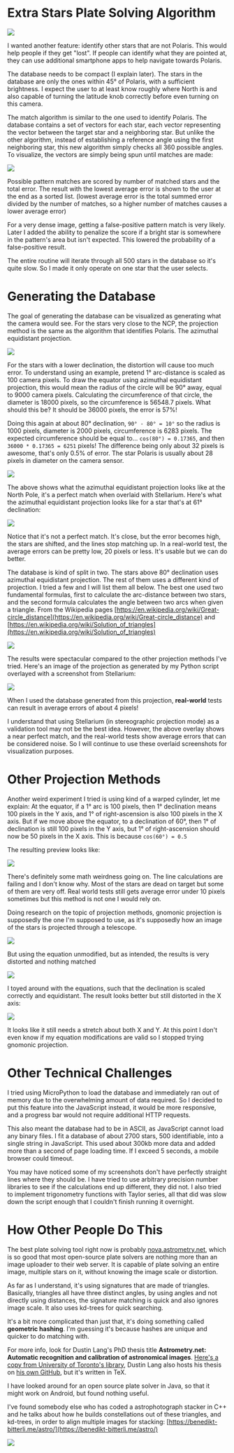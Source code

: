 Extra Stars Plate Solving Algorithm
===================================

![](img/platesolving.gif)

I wanted another feature: identify other stars that are not Polaris. This would help people if they get "lost". If people can identify what they are pointed at, they can use additional smartphone apps to help navigate towards Polaris.

The database needs to be compact (I explain later). The stars in the database are only the ones within 45° of Polaris, with a sufficient brightness. I expect the user to at least know roughly where North is and also capable of turning the latitude knob correctly before even turning on this camera.

The match algorithm is similar to the one used to identify Polaris. The database contains a set of vectors for each star, each vector representing the vector between the target star and a neighboring star. But unlike the other algorithm, instead of establishing a reference angle using the first neighboring star, this new algorithm simply checks all 360 possible angles. To visualize, the vectors are simply being spun until matches are made:

![](img/generic_platesolve_steps.png)

Possible pattern matches are scored by number of matched stars and the total error. The result with the lowest average error is shown to the user at the end as a sorted list. (lowest average error is the total summed error divided by the number of matches, so a higher number of matches causes a lower average error)

For a very dense image, getting a false-positive pattern match is very likely. Later I added the ability to penalize the score if a bright star is somewhere in the pattern's area but isn't expected. This lowered the probability of a false-positive result.

The entire routine will iterate through all 500 stars in the database so it's quite slow. So I made it only operate on one star that the user selects.

Generating the Database
=======================

The goal of generating the database can be visualized as generating what the camera would see. For the stars very close to the NCP, the projection method is the same as the algorithm that identifies Polaris. The azimuthal equidistant projection.

![](img/map_projections.png)

For the stars with a lower declination, the distortion will cause too much error. To understand using an example, pretend 1° arc-distance is scaled as 100 camera pixels. To draw the equator using azimuthal equidistant projection, this would mean the radius of the circle will be 90° away, equal to 9000 camera pixels. Calculating the circumference of that circle, the diameter is 18000 pixels, so the circumference is 56548.7 pixels. What should this be? It should be 36000 pixels, the error is 57%!

Doing this again at about 80° declination, `90° - 80° = 10°` so the radius is 1000 pixels, diameter is 2000 pixels, circumference is 6283 pixels. The expected circumference should be equal to... `cos(80°) = 0.17365`, and then `36000 * 0.17365 = 6251` pixels! The difference being only about 32 pixels is awesome, that's only 0.5% of error. The star Polaris is usually about 28 pixels in diameter on the camera sensor.

![](img/aep_on_ncp.png)

The above shows what the azimuthal equidistant projection looks like at the North Pole, it's a perfect match when overlaid with Stellarium. Here's what the azimuthal equidistant projection looks like for a star that's at 61° declination:

![](img/aep_screenshot_overlay.png)

Notice that it's not a perfect match. It's close, but the error becomes high, the stars are shifted, and the lines stop matching up. In a real-world test, the average errors can be pretty low, 20 pixels or less. It's usable but we can do better.

The database is kind of split in two. The stars above 80° declination uses azimuthal equidistant projection. The rest of them uses a different kind of projection. I tried a few and I will list them all below. The best one used two fundamental formulas, first to calculate the arc-distance between two stars, and the second formula calculates the angle between two arcs when given a triangle. From the Wikipedia pages [https://en.wikipedia.org/wiki/Great-circle_distance](https://en.wikipedia.org/wiki/Great-circle_distance) and [https://en.wikipedia.org/wiki/Solution_of_triangles](https://en.wikipedia.org/wiki/Solution_of_triangles)

![](img/spherical_equations.png)

The results were spectacular compared to the other projection methods I've tried. Here's an image of the projection as generated by my Python script overlayed with a screenshot from Stellarium:

![](img/spherical_coordinates_perfect_match.png)

When I used the database generated from this projection, **real-world** tests can result in average errors of about 4 pixels!

I understand that using Stellarium (in stereographic projection mode) as a validation tool may not be the best idea. However, the above overlay shows a near perfect match, and the real-world tests show average errors that can be considered noise. So I will continue to use these overlaid screenshots for visualization purposes.

Other Projection Methods
========================

Another weird experiment I tried is using kind of a warped cylinder, let me explain: At the equator, if a 1° arc is 100 pixels, then 1° declination means 100 pixels in the Y axis, and 1° of right-ascension is also 100 pixels in the X axis. But if we move above the equator, to a declination of 60°, then 1° of declination is still 100 pixels in the Y axis, but 1° of right-ascension should now be 50 pixels in the X axis. This is because `cos(60°) = 0.5`

The resulting preview looks like:

![](img/warpedcylinder_overlayed.png)

There's definitely some math weirdness going on. The line calculations are failing and I don't know why. Most of the stars are dead on target but some of them are very off. Real world tests still gets average error under 10 pixels sometimes but this method is not one I would rely on.

Doing research on the topic of projection methods, gnomonic projection is supposedly the one I'm supposed to use, as it's supposedly how an image of the stars is projected through a telescope.

![](img/gnomonic_projection_equation.png)

But using the equation unmodified, but as intended, the results is very distorted and nothing matched

![](img/gnomonic_original_overlayed.png)

I toyed around with the equations, such that the declination is scaled correctly and equidistant. The result looks better but still distorted in the X axis:

![](img/gnomonic_modified_overlayed.png)

It looks like it still needs a stretch about both X and Y. At this point I don't even know if my equation modifications are valid so I stopped trying gnomonic projection.

Other Technical Challenges
==========================

I tried using MicroPython to load the database and immediately ran out of memory due to the overwhelming amount of data required. So I decided to put this feature into the JavaScript instead, it would be more responsive, and a progress bar would not require additional HTTP requests.

This also meant the database had to be in ASCII, as JavaScript cannot load any binary files. I fit a database of about 2700 stars, 500 identifiable, into a single string in JavaScript. This used about 300kb more data and added more than a second of page loading time. If I exceed 5 seconds, a mobile browser could timeout.

You may have noticed some of my screenshots don't have perfectly straight lines where they should be. I have tried to use arbitrary precision number libraries to see if the calculations end up different, they did not. I also tried to implement trigonometry functions with Taylor series, all that did was slow down the script enough that I couldn't finish running it overnight.

How Other People Do This
========================

The best plate solving tool right now is probably [nova.astrometry.net](https://nova.astrometry.net/), which is so good that most open-source plate solvers are nothing more than an image uploader to their web server. It is capable of plate solving an entire image, multiple stars on it, without knowing the image scale or distortion.

As far as I understand, it's using signatures that are made of triangles. Basically, triangles all have three distinct angles, by using angles and not directly using distances, the signature matching is quick and also ignores image scale. It also uses kd-trees for quick searching.

It's a bit more complicated than just that, it's doing something called **geometric hashing**. I'm guessing it's because hashes are unique and quicker to do matching with.

For more info, look for Dustin Lang's PhD thesis title **Astrometry.net: Automatic recognition and calibration of astronomical images**. [Here's a copy from University of Toronto's library](https://tspace.library.utoronto.ca/bitstream/1807/19281/3/Lang_Dustin_A_200911_PhD_thesis.pdf), Dustin Lang also hosts his thesis on [his own GitHub](https://github.com/dstndstn/thesis), but it's written in TeX.

I have looked around for an open source plate solver in Java, so that it might work on Android, but found nothing useful.

I've found somebody else who has coded a astrophotograph stacker in C++ and he talks about how he builds constellations out of these triangles, and kd-trees, in order to align multiple images for stacking: [https://benedikt-bitterli.me/astro/](https://benedikt-bitterli.me/astro/)

[![](img/benedikt_star_stacking.gif)](https://benedikt-bitterli.me/astro/)

